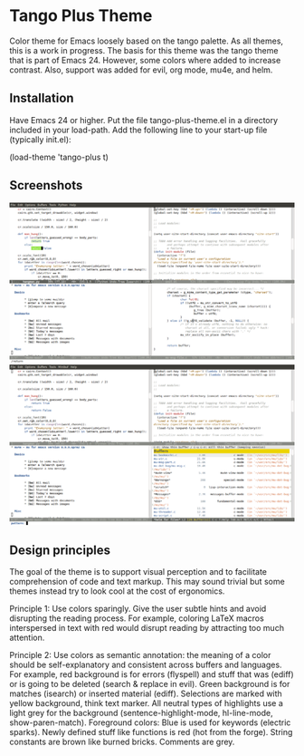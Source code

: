 Tango Plus Theme
================

Color theme for Emacs loosely based on the tango palette.  As all
themes, this is a work in progress.  The basis for this theme was the
tango theme that is part of Emacs 24.  However, some colors where
added to increase contrast.  Also, support was added for evil, org
mode, mu4e, and helm.

## Installation

Have Emacs 24 or higher.  Put the file tango-plus-theme.el in a
directory included in your load-path.  Add the following line to your
start-up file (typically init.el):

(load-theme 'tango-plus t)

## Screenshots

![A search in Evil](Screenshots/screenshot_search.png)
![A Helm session](Screenshots/screenshot_helm.png)

## Design principles

The goal of the theme is to support visual perception and to
facilitate comprehension of code and text markup.  This may sound
trivial but some themes instead try to look cool at the cost of
ergonomics.

Principle 1: Use colors sparingly.  Give the user subtle hints and
avoid disrupting the reading process.  For example, coloring LaTeX
macros interspersed in text with red would disrupt reading by
attracting too much attention.

Principle 2: Use colors as semantic annotation: the meaning of a color
should be self-explanatory and consistent across buffers and
languages.  For example, red background is for errors (flyspell) and
stuff that was (ediff) or is going to be deleted (search & replace in
evil).  Green background is for matches (isearch) or inserted material
(ediff).  Selections are marked with yellow background, think text
marker.  All neutral types of highlights use a light grey for the
background (sentence-highlight-mode, hl-line-mode,
show-paren-match).  Foreground colors: Blue is used for keywords
(electric sparks).  Newly defined stuff like functions is red (hot
from the forge).  String constants are brown like burned
bricks.  Comments are grey.
